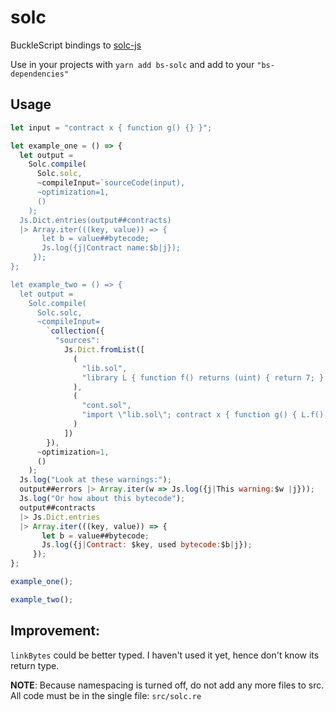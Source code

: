 # solc

BuckleScript bindings to
[solc-js](https://github.com/ethereum/solc-js)

Use in your projects with `yarn add bs-solc` and add to your
`"bs-dependencies"`

## Usage

```javascript
let input = "contract x { function g() {} }";

let example_one = () => {
  let output =
    Solc.compile(
      Solc.solc,
      ~compileInput=`sourceCode(input),
      ~optimization=1,
      ()
    );
  Js.Dict.entries(output##contracts)
  |> Array.iter(((key, value)) => {
       let b = value##bytecode;
       Js.log({j|Contract name:$b|j});
     });
};

let example_two = () => {
  let output =
    Solc.compile(
      Solc.solc,
      ~compileInput=
        `collection({
          "sources":
            Js.Dict.fromList([
              (
                "lib.sol",
                "library L { function f() returns (uint) { return 7; } }"
              ),
              (
                "cont.sol",
                "import \"lib.sol\"; contract x { function g() { L.f(); } }"
              )
            ])
        }),
      ~optimization=1,
      ()
    );
  Js.log("Look at these warnings:");
  output##errors |> Array.iter(w => Js.log({j|This warning:$w |j}));
  Js.log("Or how about this bytecode");
  output##contracts
  |> Js.Dict.entries
  |> Array.iter(((key, value)) => {
       let b = value##bytecode;
       Js.log({j|Contract: $key, used bytecode:$b|j});
     });
};

example_one();

example_two();
```

## Improvement:

`linkBytes` could be better typed. I haven't used it yet, hence don't
know its return type.

**NOTE**: Because namespacing is turned off, do not add any more files
to src. All code must be in the single file: `src/solc.re`

